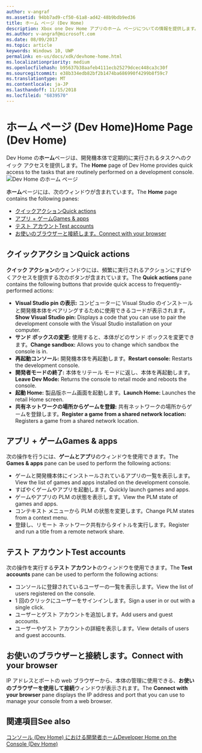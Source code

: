 ```yaml
---
author: v-angraf
ms.assetid: 94bb7ad9-cf50-61a8-ad42-48b9bdb9ed36
title: ホーム ページ (Dev Home)
description: Xbox one Dev Home アプリのホーム ページについての情報を提供します。
ms.author: v-angraf@microsoft.com
ms.date: 08/09/2017
ms.topic: article
keywords: Windows 10, UWP
permalink: en-us/docs/xdk/devhome-home.html
ms.localizationpriority: medium
ms.openlocfilehash: b95637b38aafeb4111ecb25279dcec448ca3c30f
ms.sourcegitcommit: e38b334edb82bf2b1474ba686990f4299b8f59c7
ms.translationtype: MT
ms.contentlocale: ja-JP
ms.lasthandoff: 11/15/2018
ms.locfileid: "6839570"
---
```

# <a name="home-page-dev-home"></a><span data-ttu-id="a2d7d-104">ホーム ページ (Dev Home)</span><span class="sxs-lookup"><span data-stu-id="a2d7d-104">Home Page (Dev Home)</span></span>
   
  
<span data-ttu-id="a2d7d-105">Dev Home の**ホーム**ページは、開発機本体で定期的に実行されるタスクへのクイック アクセスを提供します。</span><span class="sxs-lookup"><span data-stu-id="a2d7d-105">The **Home** page of Dev Home provides quick access to the tasks that are routinely performed on a development console.</span></span>   
 ![Dev Home のホーム ページ](images/devhome_home.png)   
  
<span data-ttu-id="a2d7d-107">**ホーム**ページには、次のウィンドウが含まれています。</span><span class="sxs-lookup"><span data-stu-id="a2d7d-107">The **Home** page contains the following panes:</span></span>   
 
   *  [<span data-ttu-id="a2d7d-108">クイックアクション</span><span class="sxs-lookup"><span data-stu-id="a2d7d-108">Quick actions</span></span>](#ID4EEB)  
   *  [<span data-ttu-id="a2d7d-109">アプリ + ゲーム</span><span class="sxs-lookup"><span data-stu-id="a2d7d-109">Games & apps</span></span>](#ID4EPC)  
   *  [<span data-ttu-id="a2d7d-110">テスト アカウント</span><span class="sxs-lookup"><span data-stu-id="a2d7d-110">Test accounts</span></span>](#ID4EQD)  
   *  [<span data-ttu-id="a2d7d-111">お使いのブラウザーと接続します。</span><span class="sxs-lookup"><span data-stu-id="a2d7d-111">Connect with your browser</span></span>](#ID4EFE)  

 
<a id="ID4EEB"></a>

   

## <a name="quick-actions"></a><span data-ttu-id="a2d7d-112">クイックアクション</span><span class="sxs-lookup"><span data-stu-id="a2d7d-112">Quick actions</span></span>  
   
  
<span data-ttu-id="a2d7d-113">**クイック アクション**のウィンドウには、頻繁に実行されるアクションにすばやくアクセスを提供する次のボタンが含まれています。</span><span class="sxs-lookup"><span data-stu-id="a2d7d-113">The **Quick actions** pane contains the following buttons that provide quick access to frequently-performed actions:</span></span>   
 
   *  <span data-ttu-id="a2d7d-114">**Visual Studio pin の表示:** コンピューターに Visual Studio のインストールと開発機本体をペアリングするために使用できるコードが表示されます。</span><span class="sxs-lookup"><span data-stu-id="a2d7d-114">**Show Visual Studio pin:** Displays a code that you can use to pair the development console with the Visual Studio installation on your computer.</span></span>   
   *  <span data-ttu-id="a2d7d-115">**サンド ボックスの変更:** 使用すると、本体がどのサンド ボックスを変更できます。</span><span class="sxs-lookup"><span data-stu-id="a2d7d-115">**Change sandbox:** Allows you to change which sandbox the console is in.</span></span>   
   *  <span data-ttu-id="a2d7d-116">**再起動コンソール:** 開発機本体を再起動します。</span><span class="sxs-lookup"><span data-stu-id="a2d7d-116">**Restart console:** Restarts the development console.</span></span>   
   *  <span data-ttu-id="a2d7d-117">**開発者モードの終了:** 本体をリテール モードに返し、本体を再起動します。</span><span class="sxs-lookup"><span data-stu-id="a2d7d-117">**Leave Dev Mode:** Returns the console to retail mode and reboots the console.</span></span>   
   *  <span data-ttu-id="a2d7d-118">**起動 Home:** 製品版ホーム画面を起動します。</span><span class="sxs-lookup"><span data-stu-id="a2d7d-118">**Launch Home:** Launches the retail Home screen.</span></span>   
   *  <span data-ttu-id="a2d7d-119">**共有ネットワークの場所からゲームを登録:** 共有ネットワークの場所からゲームを登録します。</span><span class="sxs-lookup"><span data-stu-id="a2d7d-119">**Register a game from a shared network location:** Registers a game from a shared network location.</span></span>   

  
<a id="ID4EPC"></a>

   

## <a name="games--apps"></a><span data-ttu-id="a2d7d-120">アプリ + ゲーム</span><span class="sxs-lookup"><span data-stu-id="a2d7d-120">Games & apps</span></span>   
   
  
<span data-ttu-id="a2d7d-121">次の操作を行うには、**ゲームとアプリ**のウィンドウを使用できます。</span><span class="sxs-lookup"><span data-stu-id="a2d7d-121">The **Games & apps** pane can be used to perform the following actions:</span></span>   
 
   *  <span data-ttu-id="a2d7d-122">ゲームと開発機本体にインストールされているアプリの一覧を表示します。</span><span class="sxs-lookup"><span data-stu-id="a2d7d-122">View the list of games and apps installed on the development console.</span></span>  
   *  <span data-ttu-id="a2d7d-123">すばやくゲームやアプリを起動します。</span><span class="sxs-lookup"><span data-stu-id="a2d7d-123">Quickly launch games and apps.</span></span>  
   *  <span data-ttu-id="a2d7d-124">ゲームやアプリの PLM の状態を表示します。</span><span class="sxs-lookup"><span data-stu-id="a2d7d-124">View the PLM state of games and apps.</span></span>  
   *  <span data-ttu-id="a2d7d-125">コンテキスト メニューから PLM の状態を変更します。</span><span class="sxs-lookup"><span data-stu-id="a2d7d-125">Change PLM states from a context menu.</span></span>  
   *  <span data-ttu-id="a2d7d-126">登録し、リモート ネットワーク共有からタイトルを実行します。</span><span class="sxs-lookup"><span data-stu-id="a2d7d-126">Register and run a title from a remote network share.</span></span>

  
<a id="ID4EQD"></a>

   

## <a name="test-accounts"></a><span data-ttu-id="a2d7d-127">テスト アカウント</span><span class="sxs-lookup"><span data-stu-id="a2d7d-127">Test accounts</span></span>  
   
  
<span data-ttu-id="a2d7d-128">次の操作を実行する**テスト アカウント**のウィンドウを使用できます。</span><span class="sxs-lookup"><span data-stu-id="a2d7d-128">The **Test accounts** pane can be used to perform the following actions:</span></span>   
 
   *  <span data-ttu-id="a2d7d-129">コンソールに登録されているユーザーの一覧を表示します。</span><span class="sxs-lookup"><span data-stu-id="a2d7d-129">View the list of users registered on the console.</span></span>  
   *  <span data-ttu-id="a2d7d-130">1 回のクリックにユーザーをサインインします。</span><span class="sxs-lookup"><span data-stu-id="a2d7d-130">Sign a user in or out with a single click.</span></span>  
   *  <span data-ttu-id="a2d7d-131">ユーザーとゲスト アカウントを追加します。</span><span class="sxs-lookup"><span data-stu-id="a2d7d-131">Add users and guest accounts.</span></span>  
   *  <span data-ttu-id="a2d7d-132">ユーザーやゲスト アカウントの詳細を表示します。</span><span class="sxs-lookup"><span data-stu-id="a2d7d-132">View details of users and guest accounts.</span></span>  

  
<a id="ID4EFE"></a>

   

## <a name="connect-with-your-browser"></a><span data-ttu-id="a2d7d-133">お使いのブラウザーと接続します。</span><span class="sxs-lookup"><span data-stu-id="a2d7d-133">Connect with your browser</span></span>  
   
  
<span data-ttu-id="a2d7d-134">IP アドレスとポートの web ブラウザーから、本体の管理に使用できる、**お使いのブラウザーを使用して接続**ウィンドウが表示されます。</span><span class="sxs-lookup"><span data-stu-id="a2d7d-134">The **Connect with your browser** pane displays the IP address and port that you can use to manage your console from a web browser.</span></span>   
  
<a id="ID4EPE"></a>

   

## <a name="see-also"></a><span data-ttu-id="a2d7d-135">関連項目</span><span class="sxs-lookup"><span data-stu-id="a2d7d-135">See also</span></span>  
 [<span data-ttu-id="a2d7d-136">コンソール (Dev Home) における開発者ホーム</span><span class="sxs-lookup"><span data-stu-id="a2d7d-136">Developer Home on the Console (Dev Home)</span></span>](dev-home.md)

  